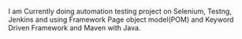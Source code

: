 I am Currently doing automation testing project on Selenium, Testng, Jenkins and using Framework Page object model(POM) and Keyword Driven Framework and Maven with Java.
